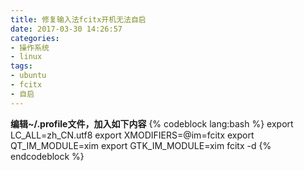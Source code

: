 ```yaml
---
title: 修复输入法fcitx开机无法自启
date: 2017-03-30 14:26:57
categories:
- 操作系统
- linux
tags:
- ubuntu
- fcitx
- 自启
---
```

**编辑~/.profile文件，加入如下内容**
{% codeblock lang:bash %}
export LC_ALL=zh_CN.utf8
export XMODIFIERS=@im=fcitx
export QT_IM_MODULE=xim
export GTK_IM_MODULE=xim
fcitx -d
{% endcodeblock %}
